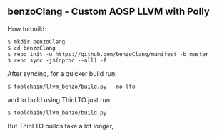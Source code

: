 benzoClang - Custom AOSP LLVM with Polly
------------------------

How to build:
```
$ mkdir benzoClang
$ cd benzoClang
$ repo init -u https://github.com/benzoClang/manifest -b master
$ repo sync -j$(nproc --all) -f
```

After syncing, for a quicker build run:
```
$ toolchain/llvm_benzo/build.py --no-lto
```
and to build using ThinLTO just run:
```
$ toolchain/llvm_benzo/build.py
```
But ThinLTO builds take a lot longer,
